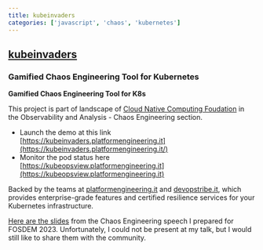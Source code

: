 ```yaml
---
title: kubeinvaders
categories: ['javascript', 'chaos', 'kubernetes']
---
```

## [kubeinvaders](https://github.com/lucky-sideburn/kubeinvaders)

### Gamified Chaos Engineering Tool for Kubernetes


**Gamified Chaos Engineering Tool for K8s**

This project is part of landscape of [Cloud Native Computing Foudation](https://landscape.cncf.io/) in the Observability and Analysis - Chaos Engineering section.

- Launch the demo at this link [https://kubeinvaders.platformengineering.it](https://kubeinvaders.platformengineering.it/)
- Monitor the pod status here [https://kubeopsview.platformengineering.it](https://kubeopsview.platformengineering.it)

Backed by the teams at [platformengineering.it](https://platformengineering.it) and [devopstribe.it](https://devopstribe.it), which provides enterprise-grade features and certified resilience services for your Kubernetes infrastructure.

[Here are the slides](https://www.slideshare.net/EugenioMarzo/kubeinvaders-chaos-engineering-practices-for-kubernetes1pdf) from the Chaos Engineering speech I prepared for FOSDEM 2023. Unfortunately, I could not be present at my talk, but I would still like to share them with the community.
